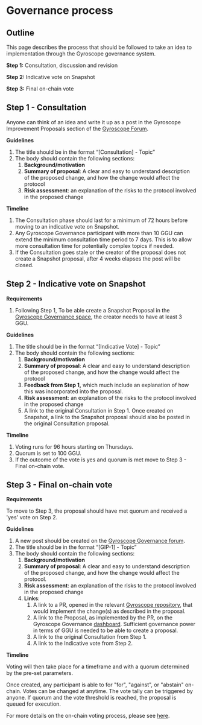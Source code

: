# Governance process

## Outline

This page describes the process that should be followed to take an idea to implementation through the Gyroscope governance system.

**Step 1:** Consultation, discussion and revision

**Step 2:** Indicative vote on Snapshot&#x20;

**Step 3:** Final on-chain vote

## Step 1 - Consultation

Anyone can think of an idea and write it up as a post in the Gyroscope Improvement Proposals section of the [Gyroscope Forum](https://forum.gyro.finance/c/gip/6).

**Guidelines**

1. The title should be in the format “\[Consultation] -  Topic”
2. The body should contain the following sections:
   1. **Background/motivation**
   2. **Summary of proposal**: A clear and easy to understand description of the proposed change, and how the change would affect the protocol
   3. **Risk assessment**: an explanation of the risks to the protocol involved in the proposed change

**Timeline**

1. The Consultation phase should last for a minimum of 72 hours before moving to an indicative vote on Snapshot.&#x20;
2. Any Gyroscope Governance participant with more than 10 GGU can extend the minimum consultation time period to 7 days. This is to allow more consultation time for potentially complex topics if needed.
3. If the Consultation goes stale or the creator of the proposal does not create a Snapshot proposal, after 4 weeks elapses the post will be closed.&#x20;

## Step 2 - Indicative vote on Snapshot

**Requirements**

1. Following Step 1, To be able create a Snapshot Proposal in the [Gyroscope Governance space](https://snapshot.org/#/gyrodao.eth), the creator needs to have at least 3 GGU.&#x20;

**Guidelines**

1. The title should be in the format “\[Indicative Vote] -  Topic”
2. The body should contain the following sections:
   1. **Background/motivation**
   2. **Summary of proposal**: A clear and easy to understand description of the proposed change, and how the change would affect the protocol
   3. **Feedback from Step 1,** which much include an explanation of how this was incorporated into the proposal.
   4. **Risk assessment**: an explanation of the risks to the protocol involved in the proposed change
   5. A link to the original Consultation in Step 1. Once created on Snapshot, a link to the Snapshot proposal should also be posted in the original Consultation proposal.

**Timeline**

1. Voting runs for 96 hours starting on Thursdays.
2. Quorum is set to 100 GGU.&#x20;
3. If the outcome of the vote is yes and quorum is met move to Step 3 - Final on-chain vote.

## Step 3 - Final on-chain vote

**Requirements**

To move to Step 3, the proposal should have met quorum and received a 'yes' vote on Step 2.

**Guidelines**

1. A new post should be created on the [Gyroscope Governance forum](https://forum.gyro.finance/c/gip/6).
2. The title should be in the format “\[GIP-1] - Topic”
3. The body should contain the following sections:
   1. **Background/motivation**
   2. **Summary of proposal**: A clear and easy to understand description of the proposed change, and how the change would affect the protocol.
   3. **Risk assessment**: an explanation of the risks to the protocol involved in the proposed change
   4. **Links**:
      1. A link to a PR, opened in the relevant [Gyroscope repository](https://github.com/gyrostable), that would implement the change(s) as described in the proposal.
      2. A link to the Proposal, as implemented by the PR, on the Gyroscope Governance [dashboard](https://gov.gyro.finance/). Sufficient governance power in terms of GGU is needed to be able to create a proposal.
      3. A link to the original Consultation from Step 1.
      4. A link to the Indicative vote from Step 2.

**Timeline**

Voting will then take place for a timeframe and with a quorum determined by the pre-set parameters.&#x20;

Once created, any participant is able to for "for", "against", or "abstain" on-chain. Votes can be changed at anytime. The vote tally can be triggered by anyone. If quorum and the vote threshold is reached, the proposal is queued for execution.&#x20;

For more details on the on-chain voting process, please see [here](how-it-works/on-chain-proposals.md).&#x20;
